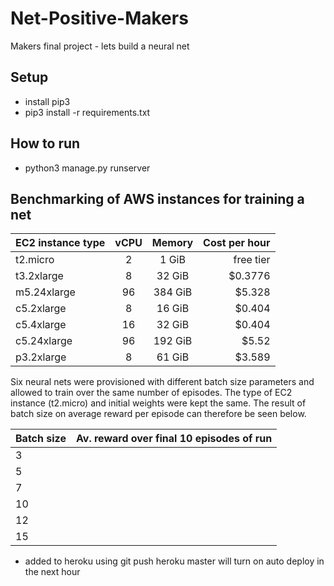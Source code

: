 # Net-Positive-Makers
Makers final project - lets build a neural net

## Setup
* install pip3
* pip3 install -r requirements.txt

## How to run

* python3 manage.py runserver


## Benchmarking of AWS instances for training a net

| EC2 instance type      | vCPU          | Memory       | Cost per hour  |
| -----------------------|:-------------:|:------------:| --------------:|
| t2.micro               | 2             | 1 GiB        | free tier      |
| t3.2xlarge             | 8             | 32 GiB       | $0.3776        |
| m5.24xlarge            | 96            | 384 GiB      | $5.328         |
| c5.2xlarge             | 8             | 16 GiB       | $0.404         |
| c5.4xlarge             | 16            | 32 GiB       | $0.404         |
| c5.24xlarge            | 96            | 192 GiB      | $5.52          |
| p3.2xlarge             | 8             | 61 GiB       | $3.589         |


Six neural nets were provisioned with different batch size parameters and allowed to train over the same number of episodes. The type of EC2 instance (t2.micro) and initial weights were kept the same. The result of batch size on average reward per episode can therefore be seen below.

| Batch size   | Av. reward over final 10 episodes of run   |              
| -------------|:------------------------------------------:|
| 3            |                                            | 
| 5            |                                            | 
| 7            |                                            | 
| 10           |                                            | 
| 12           |                                            |
| 15           |                                            | 

- added to heroku using git push heroku master will turn on auto deploy in the next hour

